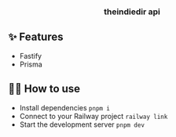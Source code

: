 <h3 align="center">theindiedir api</h3>

## ✨ Features

- Fastify
- Prisma

## 💁‍♀️ How to use

- Install dependencies `pnpm i`
- Connect to your Railway project `railway link`
- Start the development server `pnpm dev`
